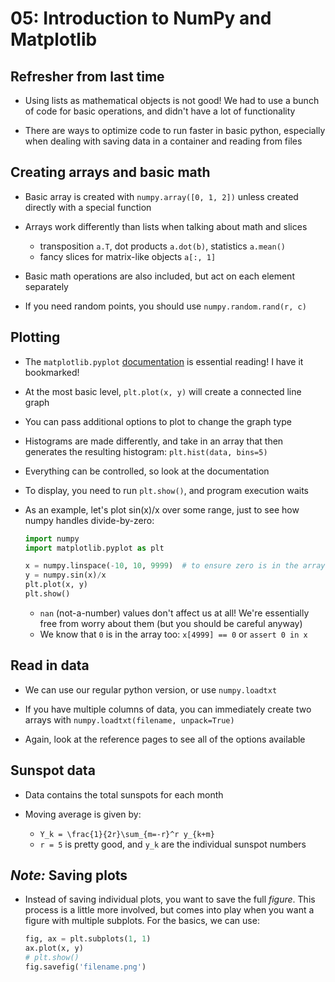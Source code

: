 05: Introduction to NumPy and Matplotlib
================================================================================

Refresher from last time
--------------------------------------------------------------------------------

- Using lists as mathematical objects is not good! We had to use a bunch of code
  for basic operations, and didn't have a lot of functionality

- There are ways to optimize code to run faster in basic python, especially when
  dealing with saving data in a container and reading from files


Creating arrays and basic math
--------------------------------------------------------------------------------

- Basic array is created with `numpy.array([0, 1, 2])` unless created directly
  with a special function

- Arrays work differently than lists when talking about math and slices
  - transposition `a.T`, dot products `a.dot(b)`, statistics `a.mean()`
  - fancy slices for matrix-like objects `a[:, 1]`

- Basic math operations are also included, but act on each element separately

- If you need random points, you should use `numpy.random.rand(r, c)`


Plotting
--------------------------------------------------------------------------------

- The `matplotlib.pyplot` [documentation](http://matplotlib.org/api/pyplot_api.html)
  is essential reading! I have it bookmarked!

- At the most basic level, `plt.plot(x, y)` will create a connected line graph

- You can pass additional options to plot to change the graph type

- Histograms are made differently, and take in an array that then generates the
  resulting histogram: `plt.hist(data, bins=5)`

- Everything can be controlled, so look at the documentation

- To display, you need to run `plt.show()`, and program execution waits

- As an example, let's plot sin(x)/x over some range, just to see how numpy
  handles divide-by-zero:
  ```python
  import numpy
  import matplotlib.pyplot as plt

  x = numpy.linspace(-10, 10, 9999)  # to ensure zero is in the array
  y = numpy.sin(x)/x
  plt.plot(x, y)
  plt.show()
  ```
  - `nan` (not-a-number) values don't affect us at all! We're essentially free
    from worry about them (but you should be careful anyway)
  - We know that `0` is in the array too: `x[4999] == 0` or `assert 0 in x`


Read in data
--------------------------------------------------------------------------------

- We can use our regular python version, or use `numpy.loadtxt`

- If you have multiple columns of data, you can immediately create two arrays
  with `numpy.loadtxt(filename, unpack=True)`

- Again, look at the reference pages to see all of the options available


Sunspot data
--------------------------------------------------------------------------------

- Data contains the total sunspots for each month

- Moving average is given by:
  - `Y_k = \frac{1}{2r}\sum_{m=-r}^r y_{k+m}`
  - `r = 5` is pretty good, and `y_k` are the individual sunspot numbers


*Note:* Saving plots
--------------------------------------------------------------------------------

- Instead of saving individual plots, you want to save the full *figure*. This
  process is a little more involved, but comes into play when you want a figure
  with multiple subplots. For the basics, we can use:
  ```python
  fig, ax = plt.subplots(1, 1)
  ax.plot(x, y)
  # plt.show()
  fig.savefig('filename.png')
  ```